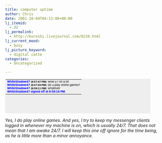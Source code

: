 ```yaml
---
title: computer uptime
author: Chris
date: 2001-10-04T04:13:00+00:00
lj_itemid:
  - 32
lj_permalink:
  - http://kuroshi.livejournal.com/8220.html
lj_current_mood:
  - busy
lj_picture_keyword:
  - digital catte
categories:
  - Uncategorized

---
```

<table align="center" style="height: 115;width: 95%; padding:2;font-size:7pt;color:black;background-color:#eeeeee;background-image:url('http://home.earthlink.net/~kode54/moron.gif');background-position:100% 100%;background-repeat:no-repeat">
  <tr>
    <td valign="middle">
      <font style="color:#0000ff;font-weight:bold">WhiteShadow47</font> <font style="font-size:6pt;font-weight:bold">(6:57:47 PM)</font>: wow u r on a lot<br /> <font style="color:#0000ff;font-weight:bold">WhiteShadow47</font> <font style="font-size:6pt;font-weight:bold">(6:57:59 PM)</font>: do u play online games?<br /> <font style="color:#0000ff;font-weight:bold">WhiteShadow47</font> <font style="font-size:6pt;font-weight:bold">(6:59:11 PM)</font>: whatever<br /> <font style="color:#0000ff;font-weight:bold">WhiteShadow47 signed off at 6:59:16 PM.</font>
    </td>
  </tr>
</table>

_Yes, I do play online games. And yes, I try to keep my messenger clients logged in whenever my machine is on, which is usually 24/7. That does not mean that I am awake 24/7. I will keep this one off ignore for the time being, as he is little more than a minor annoyance._
